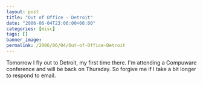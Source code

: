 ```yaml
---
layout: post
title: "Out of Office - Detroit"
date: "2006-06-04T23:06:00+06:00"
categories: [misc]
tags: []
banner_image: 
permalink: /2006/06/04/Out-of-Office-Detroit
---
```


Tomorrow I fly out to Detroit, my first time there. I'm attending a Compuware conference and will be back on Thursday. So forgive me if I take a bit longer to respond to email.
